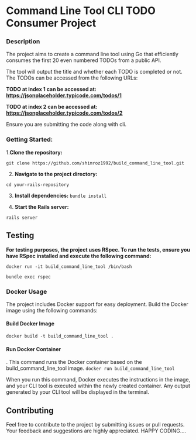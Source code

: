 # Command Line Tool  CLI TODO Consumer Project

### Description
The project aims to create a command line tool using Go that efficiently consumes the first 20 even numbered TODOs from a public API.   

The tool will output the title and whether each TODO is completed or not. The TODOs can be accessed from the following URLs:  

**TODO at index 1 can be accessed at: https://jsonplaceholder.typicode.com/todos/1**  

**TODO at index 2 can be accessed at: https://jsonplaceholder.typicode.com/todos/2**  

Ensure you are submitting the code along with cli.

### Getting Started:
1.**Clone the repository:**    

`git clone https://github.com/shimroz1992/build_command_line_tool.git`  

2. **Navigate to the project directory:**  
   
  `cd your-rails-repository`

3. **Install dependencies:**
  `bundle install`

4. **Start the Rails server:**
 
  `rails server`

## Testing
**For testing purposes, the project uses RSpec. To run the tests, ensure you have RSpec installed and execute the following command:**  

`docker run -it build_command_line_tool /bin/bash`  

`bundle exec rspec`

### Docker Usage
The project includes Docker support for easy deployment. Build the Docker image using the following commands:

#### Build Docker Image
`docker build -t build_command_line_tool .`

####  Run Docker Container  
. This command runs the Docker container based on the build_command_line_tool image. 
`docker run build_command_line_tool`

When you run this command, Docker executes the instructions in the image, and your CLI tool is executed within the newly created container. Any output generated by your CLI tool will be displayed in the terminal.

## Contributing
Feel free to contribute to the project by submitting issues or pull requests. Your feedback and suggestions are highly appreciated.
HAPPY CODING....


